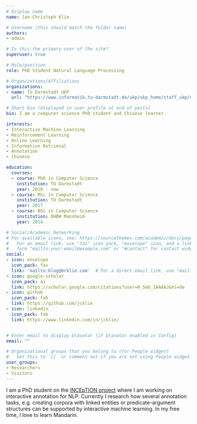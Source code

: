 ```yaml
---
# Display name
name: Jan-Christoph Klie

# Username (this should match the folder name)
authors:
- admin

# Is this the primary user of the site?
superuser: true

# Role/position
role: PhD Student Natural Language Processing

# Organizations/Affiliations
organizations:
- name: TU Darmstadt UKP
  url: "https://www.informatik.tu-darmstadt.de/ukp/ukp_home/staff_ukp/detailseite_mitarbeiter_1_41792.en.jsp"

# Short bio (displayed in user profile at end of posts)
bio: I am a computer science PhD student and Chinese learner.

interests:
- Interactive Machine Learning
- Reinforcement Learning
- Online Learning
- Information Retrieval
- Annotation
- Chinese

education:
  courses:
  - course: PhD in Computer Science
    institution: TU Darmstadt
    year: 2018 - now
  - course: MSc in Computer Science
    institution: TU Darmstadt
    year: 2017
  - course: BSc in Computer Science
    institution: DHBW Mannheim
    year: 2014

# Social/Academic Networking
# For available icons, see: https://sourcethemes.com/academic/docs/page-builder/#icons
#   For an email link, use "fas" icon pack, "envelope" icon, and a link in the
#   form "mailto:your-email@example.com" or "#contact" for contact widget.
social:
- icon: envelope
  icon_pack: fas
  link: 'mailto:blog@mrklie.com'  # For a direct email link, use "mailto:test@example.org".
- icon: google-scholar
  icon_pack: ai
  link: https://scholar.google.com/citations?user=H_SmU_IAAAAJ&hl=de
- icon: github
  icon_pack: fab
  link: https://github.com/jcklie
- icon: linkedin
  icon_pack: fab
  link: https://www.linkedin.com/in/jcklie/


# Enter email to display Gravatar (if Gravatar enabled in Config)
email: ""

# Organizational groups that you belong to (for People widget)
#   Set this to `[]` or comment out if you are not using People widget.
user_groups:
- Researchers
- Visitors
---
```


I am a PhD student on the [INCEpTION project](https://inception-project.github.io/) where I am working on interactive annotation for NLP. Currently I research how several annotation tasks, e.g. creating corpora with linked entities or predicate-argument structures can be supported by interactive machine learning. In my free time, I love to learn Mandarin.


